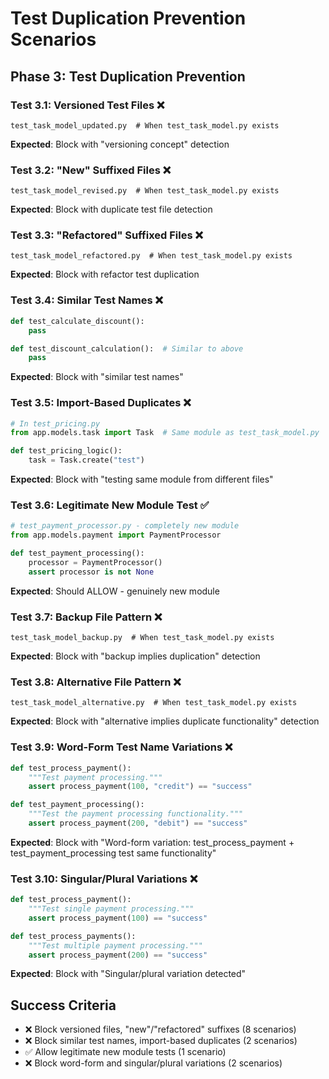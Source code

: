 # Test Duplication Prevention Scenarios

## Phase 3: Test Duplication Prevention

### Test 3.1: Versioned Test Files ❌
```
test_task_model_updated.py  # When test_task_model.py exists
```
**Expected**: Block with "versioning concept" detection

### Test 3.2: "New" Suffixed Files ❌
```
test_task_model_revised.py  # When test_task_model.py exists
```
**Expected**: Block with duplicate test file detection

### Test 3.3: "Refactored" Suffixed Files ❌
```
test_task_model_refactored.py  # When test_task_model.py exists
```
**Expected**: Block with refactor test duplication

### Test 3.4: Similar Test Names ❌
```python
def test_calculate_discount():
    pass

def test_discount_calculation():  # Similar to above
    pass
```
**Expected**: Block with "similar test names"

### Test 3.5: Import-Based Duplicates ❌
```python
# In test_pricing.py
from app.models.task import Task  # Same module as test_task_model.py

def test_pricing_logic():
    task = Task.create("test")
```
**Expected**: Block with "testing same module from different files"

### Test 3.6: Legitimate New Module Test ✅
```python
# test_payment_processor.py - completely new module
from app.models.payment import PaymentProcessor

def test_payment_processing():
    processor = PaymentProcessor()
    assert processor is not None
```
**Expected**: Should ALLOW - genuinely new module

### Test 3.7: Backup File Pattern ❌
```
test_task_model_backup.py  # When test_task_model.py exists
```
**Expected**: Block with "backup implies duplication" detection

### Test 3.8: Alternative File Pattern ❌
```
test_task_model_alternative.py  # When test_task_model.py exists
```
**Expected**: Block with "alternative implies duplicate functionality" detection

### Test 3.9: Word-Form Test Name Variations ❌
```python
def test_process_payment():
    """Test payment processing."""
    assert process_payment(100, "credit") == "success"

def test_payment_processing():
    """Test the payment processing functionality."""
    assert process_payment(200, "debit") == "success"
```
**Expected**: Block with "Word-form variation: test_process_payment + test_payment_processing test same functionality"

### Test 3.10: Singular/Plural Variations ❌
```python
def test_process_payment():
    """Test single payment processing."""
    assert process_payment(100) == "success"

def test_process_payments():
    """Test multiple payment processing."""
    assert process_payment(200) == "success"
```
**Expected**: Block with "Singular/plural variation detected"

## Success Criteria
- ❌ Block versioned files, "new"/"refactored" suffixes (8 scenarios)
- ❌ Block similar test names, import-based duplicates (2 scenarios)
- ✅ Allow legitimate new module tests (1 scenario)
- ❌ Block word-form and singular/plural variations (2 scenarios)